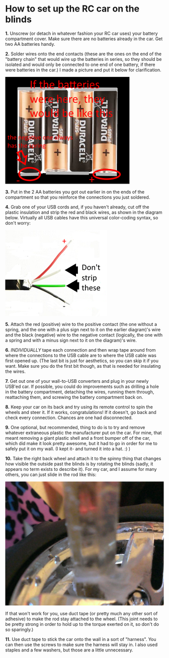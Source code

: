 How to set up the RC car on the blinds
======================================

**1.** Unscrew (or detach in whatever fashion your RC car uses) your battery compartment cover. Make sure there are no batteries already in the car. Get two AA batteries handy.

**2.** Solder wires onto the end contacts (these are the ones on the end of the "battery chain" that would wire up the batteries in series, so they should be isolated and would only be connected to one end of one battery, if there were batteries in the car.) I made a picture and put it below for clarification.

![alt text](https://github.com/milkey-mouse/watson/raw/master/instructions/blinds/batteries.png "RC car battery diagram")

**3.** Put in the 2 AA batteries you got out earlier in on the ends of the compartment so that you reinforce the connections you just soldered.

**4.** Grab one of your USB cords and, if you haven't already, cut off the plastic insulation and strip the red and black wires, as shown in the diagram below. Virtually all USB cables have this universal color-coding syntax, so don't worry:

![alt text](https://github.com/milkey-mouse/watson/raw/master/instructions/blinds/wires.png "USB cable wire diagram")

**5.** Attach the red (positive) wire to the positive contact (the one without a spring, and the one with a plus sign next to it on the earlier diagram)'s wire and the black (negative) wire to the negative contact (logically, the one with a spring and with a minus sign next to it on the diagram)'s wire.

**6.** *INDIVIDUALLY* tape each connection and then wrap tape around from where the connections to the USB cable are to where the USB cable was first opened up. (The last bit is just for aesthetics, so you can skip it if you want. Make sure you do the first bit though, as that is needed for insulating the wires.

**7.** Get out one of your wall-to-USB converters and plug in your newly USB'ed car. If possible, you could do improvements such as drilling a hole in the battery compartment, detaching the wires, running them through, reattaching them, and screwing the battery compartment back on.

**8.** Keep your car on its back and try using its remote control to spin the wheels and steer it. If it works, congratulations! If it doesn't, go back and check every connection. Chances are one had disconnected.

**9.** One optional, but recommended, thing to do is to try and remove whatever extraneous plastic the manufacturer put on the car. For mine, that meant removing a giant plastic shell and a front bumper off of the car, which did make it look pretty awesome, but it had to go in order for me to safely put it on my wall. (I kept it- and turned it into a hat. :) )

**10.** Take the right back wheel and attach it to the spinny thing that changes how visible the outside past the blinds is by rotating the blinds (sadly, it appears no term exists to describe it). For my car, and I assume for many others, you can just slide in the rod like this:

![alt text](https://github.com/milkey-mouse/watson/raw/master/instructions/blinds/wheel.png "My wheel-to-rod setup")

If that won't work for you, use duct tape (or pretty much any other sort of adhesive) to make the rod stay attached to the wheel. (This joint needs to be pretty strong in order to hold up to the torque exerted on it, so don't do so sparingly.)

**11.** Use duct tape to stick the car onto the wall in a sort of "harness". You can then use the screws to make sure the harness will stay in. I also used staples and a few washers, but those are a little unnecessary.
